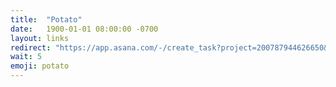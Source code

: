 ```yaml
---
title:  "Potato"
date:   1900-01-01 08:00:00 -0700
layout: links
redirect: "https://app.asana.com/-/create_task?project=200787944626650&name=potato&description=Added%20from%20shortlink"
wait: 5
emoji: potato
---
```




